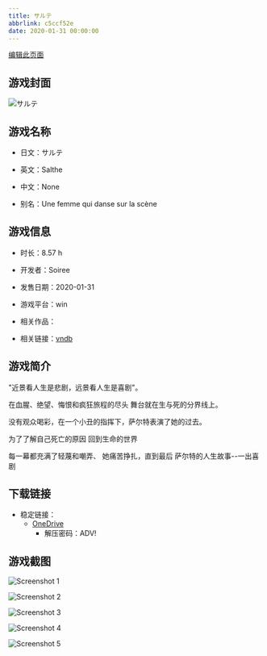 ```yaml
---
title: サルテ
abbrlink: c5ccf52e
date: 2020-01-31 00:00:00
---
```

[编辑此页面](https://github.com/ACG-3/ADV3-source/blob/main/source/_posts/games/%E3%82%B5%E3%83%AB%E3%83%86.md)

## 游戏封面

![サルテ](https://pan.timero.xyz/onedrive/img_lib_001/%E3%82%B5%E3%83%AB%E3%83%86_cover.avif)


## 游戏名称

- 日文：サルテ
- 英文：Salthe
- 中文：None

- 别名：Une femme qui danse sur la scène


## 游戏信息

- 时长：8.57 h
- 开发者：Soiree
- 发售日期：2020-01-31
- 游戏平台：win
- 相关作品：

- 相关链接：[vndb](https://vndb.org/v26999)


## 游戏简介

"近景看人生是悲剧，远景看人生是喜剧"。

在血腥、绝望、悔恨和疯狂旅程的尽头
舞台就在生与死的分界线上。

没有观众喝彩，在一个小丑的指挥下，萨尔特表演了她的过去。

为了了解自己死亡的原因
回到生命的世界

每一幕都充满了轻蔑和嘲弄、
她痛苦挣扎，直到最后
萨尔特的人生故事--一出喜剧




## 下载链接

- 稳定链接：
    - [OneDrive](https://pan.timero.xyz/onedrive/adv_lib_001/%E3%82%B5%E3%83%AB%E3%83%86)
        - 解压密码：ADV!



## 游戏截图


![Screenshot 1](https://pan.timero.xyz/onedrive/img_lib_001/%E3%82%B5%E3%83%AB%E3%83%86_Screenshot_1.avif)

![Screenshot 2](https://pan.timero.xyz/onedrive/img_lib_001/%E3%82%B5%E3%83%AB%E3%83%86_Screenshot_2.avif)

![Screenshot 3](https://pan.timero.xyz/onedrive/img_lib_001/%E3%82%B5%E3%83%AB%E3%83%86_Screenshot_3.avif)

![Screenshot 4](https://pan.timero.xyz/onedrive/img_lib_001/%E3%82%B5%E3%83%AB%E3%83%86_Screenshot_4.avif)

![Screenshot 5](https://pan.timero.xyz/onedrive/img_lib_001/%E3%82%B5%E3%83%AB%E3%83%86_Screenshot_5.avif)

